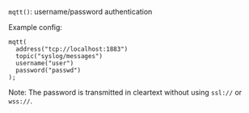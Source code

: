 `mqtt()`: username/password authentication

Example config:
```
mqtt(
  address("tcp://localhost:1883")
  topic("syslog/messages")
  username("user")
  password("passwd")
);
```

Note: The password is transmitted in cleartext without using `ssl://` or `wss://`.
